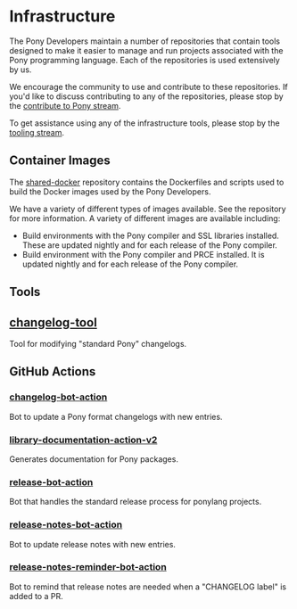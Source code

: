 # Infrastructure

The Pony Developers maintain a number of repositories that contain tools designed to make it easier to manage and run projects associated with the Pony programming language. Each of the repositories is used extensively by us.

We encourage the community to use and contribute to these repositories. If you'd like to discuss contributing to any of the repositories, please stop by the [contribute to Pony stream](https://ponylang.zulipchat.com/#narrow/stream/192795-contribute-to-Pony).

To get assistance using any of the infrastructure tools, please stop by the [tooling stream](https://ponylang.zulipchat.com/#narrow/stream/190367-tooling).

## Container Images

The [shared-docker](https://github.com/ponylang/shared-docker) repository contains the Dockerfiles and scripts used to build the Docker images used by the Pony Developers.

We have a variety of different types of images available. See the repository for more information. A variety of different images are available including:

- Build environments with the Pony compiler and SSL libraries installed. These are updated nightly and for each release of the Pony compiler.
- Build environment with the Pony compiler and PRCE installed. It is updated nightly and for each release of the Pony compiler.

## Tools

## [changelog-tool](https://github.com/ponylang/changelog-tool)

Tool for modifying "standard Pony" changelogs.

## GitHub Actions

### [changelog-bot-action](https://github.com/ponylang/changelog-bot-action)

Bot to update a Pony format changelogs with new entries.

### [library-documentation-action-v2](https://github.com/ponylang/library-documentation-action-v2)

Generates documentation for Pony packages.

### [release-bot-action](https://github.com/ponylang/release-bot-action)

Bot that handles the standard release process for ponylang projects.

### [release-notes-bot-action](https://github.com/ponylang/release-notes-bot-action)

Bot to update release notes with new entries.

### [release-notes-reminder-bot-action](https://github.com/ponylang/release-notes-reminder-bot-action)

Bot to remind that release notes are needed when a "CHANGELOG label" is added to a PR.
